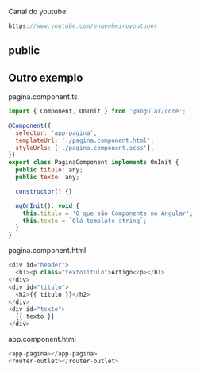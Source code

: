 Canal do youtube:

```js
https://www.youtube.com/engenheiroyoutuber
```

## public

## Outro exemplo

pagina.component.ts

```js
import { Component, OnInit } from '@angular/core';

@Component({
  selector: 'app-pagina',
  templateUrl: './pagina.component.html',
  styleUrls: ['./pagina.component.scss'],
})
export class PaginaComponent implements OnInit {
  public titulo: any;
  public texto: any;

  constructor() {}

  ngOnInit(): void {
    this.titulo = 'O que são Components no Angular';
    this.texto = `Olá template string`;
  }
}
```
pagina.component.html

```js
<div id="header">
  <h1><p class="textoTitulo">Artigo</p></h1>
</div>
<div id="titulo">
  <h2>{{ titulo }}</h2>
</div>
<div id="texto">
  {{ texto }}
</div>
```
app.component.html

```js
<app-pagina></app-pagina>
<router-outlet></router-outlet>
```